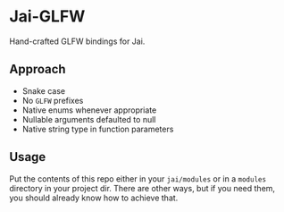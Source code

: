 # Jai-GLFW

Hand-crafted GLFW bindings for Jai.

## Approach
- Snake case
- No `GLFW` prefixes
- Native enums whenever appropriate
- Nullable arguments defaulted to null
- Native string type in function parameters

## Usage
Put the contents of this repo either in your `jai/modules` or in a `modules` directory in your project dir. There are other ways, but if you need them, you should already know how to achieve that.
